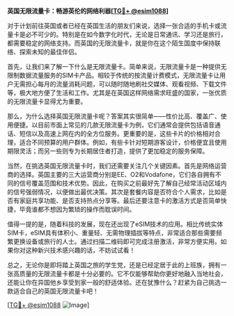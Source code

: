 **英国无限流量卡：畅游英伦的网络利器[[TG💪+ @esim1088](https://t.me/s/esim1088)]**

对于计划前往英国或者已经在英国生活的朋友们来说，选择一张合适的手机卡或流量卡是必不可少的。特别是在如今数字化时代，无论是日常通讯、学习还是旅行，都需要稳定的网络支持。而英国的无限流量卡，就是你在这个陌生国度中保持联络、探索未知的最佳伴侣。

首先，让我们来了解一下什么是无限流量卡。简单来说，无限流量卡是一种提供无限制数据流量服务的SIM卡产品。相较于传统的按流量计费模式，无限流量卡让用户无需担心每月的流量消耗问题，可以随时随地刷社交媒体、观看视频、下载文件等，极大地方便了生活和工作。尤其是在英国这样网络需求旺盛的国家，一张优质的无限流量卡显得尤为重要。

那么，为什么选择英国无限流量卡呢？答案其实很简单——性价比高、覆盖广、使用便捷。以目前市面上常见的几款无限流量卡为例，它们通常会提供包括语音通话、短信以及高速上网在内的全方位服务。更重要的是，这些卡片的价格相对合理，适合不同预算的用户群体。例如，有些卡针对短期游客设计，价格便宜且使用期限灵活；而另一些则专为长期居住者打造，提供了更加稳定的服务保障。

当然，在挑选英国无限流量卡时，我们还需要关注几个关键因素。首先是网络运营商的选择。英国主要的三大运营商分别是EE、O2和Vodafone，它们各自拥有不同的信号覆盖范围和技术优势。因此，在购买之前最好先了解自己经常活动区域内的信号强弱情况，以便做出最优决策。其次是套餐内容是否符合个人需求，比如是否有家庭共享功能、是否支持热点分享等。最后还要注意卡的激活方式是否简单快捷，毕竟谁都不想因为繁琐的操作而耽误时间。

值得一提的是，随着科技的发展，现在还出现了eSIM技术的应用。相比传统实体SIM卡，eSIM具有体积小、重量轻、无需物理插拔等特点，非常适合那些需要频繁更换设备或旅行的人士。通过扫描二维码即可完成注册激活，非常方便实用。如果你对这种新兴技术感兴趣的话，不妨试试看！

总之，无论你是即将踏上英国之旅的学生党，还是已经定居于此的上班族，拥有一张高质量的无限流量卡都是十分必要的。它不仅能够帮助你更好地融入当地社会，还能让你在异国他乡享受到家一般的舒适体验。还在犹豫什么？赶紧为自己挑选一款适合自己的英国无限流量卡吧！

[[TG💪+ @esim1088](https://t.me/s/esim1088) ![Image](https://i.postimg.cc/4NQfJmqS/Snipaste-2025-05-13-00-14-12.png)]